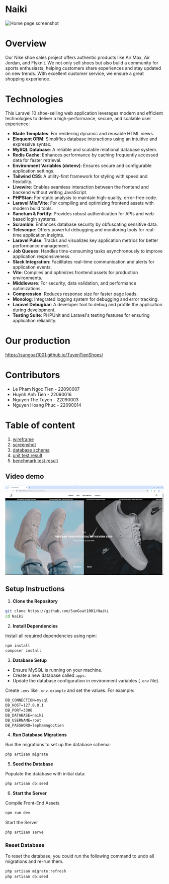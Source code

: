 # Naiki

![Home page screenshot](./WebOverview.png)

# Overview

Our Nike shoe sales project offers authentic products like Air Max, Air Jordan, and Flyknit. We not only sell shoes but also build a community for sports enthusiasts, helping customers share experiences and stay updated on new trends. With excellent customer service, we ensure a great shopping experience.

# Technologies

This Laravel 10 shoe-selling web application leverages modern and efficient technologies to deliver a high-performance, secure, and scalable user experience:

-   **Blade Templates**: For rendering dynamic and reusable HTML views.
-   **Eloquent ORM**: Simplifies database interactions using an intuitive and expressive syntax.
-   **MySQL Database**: A reliable and scalable relational database system.
-   **Redis Cache**: Enhances performance by caching frequently accessed data for faster retrieval.
-   **Environment Variables (dotenv)**: Ensures secure and configurable application settings.
-   **Tailwind CSS**: A utility-first framework for styling with speed and flexibility.
-   **Livewire**: Enables seamless interaction between the frontend and backend without writing JavaScript.
-   **PHPStan**: For static analysis to maintain high-quality, error-free code.
-   **Laravel Mix/Vite**: For compiling and optimizing frontend assets with modern build tools.
-   **Sanctum & Fortify**: Provides robust authentication for APIs and web-based login systems.
-   **Scramble**: Enhances database security by obfuscating sensitive data.
-   **Telescope**: Offers powerful debugging and monitoring tools for real-time application insights.
-   **Laravel Pulse**: Tracks and visualizes key application metrics for better performance management.
-   **Job Queues**: Handles time-consuming tasks asynchronously to improve application responsiveness.
-   **Slack Integration**: Facilitates real-time communication and alerts for application events.
-   **Vite**: Compiles and optimizes frontend assets for production environments.
-   **Middleware**: For security, data validation, and performance optimizations.
-   **Compression**: Reduces response size for faster page loads.
-   **Monolog**: Integrated logging system for debugging and error tracking.
-   **Laravel Debugbar**: A developer tool to debug and profile the application during development.
-   **Testing Suite**: PHPUnit and Laravel's testing features for ensuring application reliability.

# Our production

https://sungoat1001.github.io/TuyenTienShoes/

# Contributors

-   Le Pham Ngoc Tien - 22090007
-   Huynh Anh Tien - 22090016
-   Nguyen The Tuyen - 22090003
-   Nguyen Hoang Phuc - 22090014

# Table of content

1. [wireframe](./wireframe/README.md)
2. [screenshot](./screenshot/README.md)
3. [database schema](./database-schema/README.md)
4. [unit test result](./unit-test-result/README.md)
5. [benchmark test result](./benchmark-test-result/README.md)

## Video demo

[![Watch the video](TienTuyenShoes.png)](TienTuyenShoes%20-%20Google%20Chrome%20-%201%20July%202024.mp4)

## Setup Instructions

1. **Clone the Repository**

```bash
git clone https://github.com/SunGoat1001/Naiki
cd Naiki
```

2. **Install Dependencies**

Install all required dependencies using npm:

```bash
npm install
composer install
```

3. **Database Setup**

-   Ensure MySQL is running on your machine.
-   Create a new database called `apps`.
-   Update the database configuration in environment variables (`.env` file).

Create `.env` like `.env.example` and set the values. For example:

```
DB_CONNECTION=mysql
DB_HOST=127.0.0.1
DB_PORT=3306
DB_DATABASE=naiki
DB_USERNAME=root
DB_PASSWORD=lephamngoctien
```

4. **Run Database Migrations**

Run the migrations to set up the database schema:

```bash
php artisan migrate
```

5. **Seed the Database**

Populate the database with initial data:

```bash
php artisan db:seed
```

6. **Start the Server**

Compile Front-End Assets

```bash
npm run dev
```

Start the Server

```bash
php artisan serve
```

### Reset Database

To reset the database, you could run the following command to undo all migrations and re-run them.

```bash
php artisan migrate:refresh
php artisan db:seed
```
